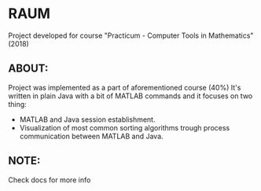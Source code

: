 # RAUM
Project developed for course "Practicum - Computer Tools in Mathematics" (2018)
## ABOUT:
Project was implemented as a part of aforementioned course (40%)
It's written in plain Java with a bit of MATLAB commands and it focuses on two thing:
* MATLAB and Java session establishment.
* Visualization of most common sorting algorithms trough process communication between MATLAB and Java.
## NOTE:
Check docs for more info
